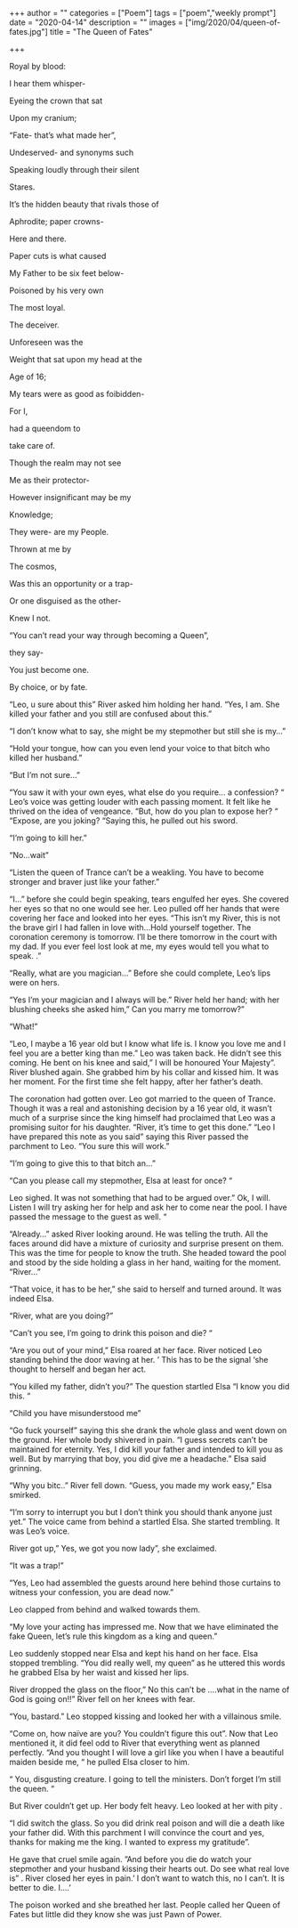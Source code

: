 +++
author = ""
categories = ["Poem"]
tags = ["poem","weekly prompt"]
date = "2020-04-14"
description = ""
images = ["img/2020/04/queen-of-fates.jpg"]
title = "The Queen of Fates"

+++

Royal by blood:

I hear them whisper-

Eyeing the crown that sat

Upon my cranium;

“Fate- that’s what made her”,

Undeserved- and synonyms such

Speaking loudly through their silent

Stares.

It’s the hidden beauty that rivals those of

Aphrodite; paper crowns-

Here and there.

Paper cuts is what caused

My Father to be six feet below-

Poisoned by his very own

The most loyal.

The deceiver.

Unforeseen was the

Weight that sat upon my head at the

Age of 16;

My tears were as good as foibidden-

For I,

had a queendom to

take care of.

Though the realm may not see

Me as their protector-

However insignificant may be my

Knowledge;

They were- are my People.

Thrown at me by

The cosmos,

Was this an opportunity or a trap-

Or one disguised as the other-

Knew I not.

“You can’t read your way through becoming a Queen”,

they say-

You just become one.

By choice, or by fate.

“Leo, u sure about this” River asked him holding her hand. “Yes, I am. She killed your father and you still are confused about this.”

“I don’t know what to say, she might be my stepmother but still she is my…”

“Hold your tongue, how can you even lend your voice to that bitch who killed her husband.”

“But I’m not sure…”

“You saw it with your own eyes, what else do you require… a confession? “ Leo’s voice was getting louder with each passing moment. It felt like he thrived on the idea of vengeance. “But, how do you plan to expose her? “ “Expose, are you joking? “Saying this, he pulled out his sword.

“I’m going to kill her.”

“No…wait”

“Listen the queen of Trance can’t be a weakling. You have to become stronger and braver just like your father.”

“I…” before she could begin speaking, tears engulfed her eyes. She covered her eyes so that no one would see her. Leo pulled off her hands that were covering her face and looked into her eyes. “This isn’t my River, this is not the brave girl I had fallen in love with…Hold yourself together. The coronation ceremony is tomorrow. I’ll be there tomorrow in the court with my dad. If you ever feel lost look at me, my eyes would tell you what to speak. .”

“Really, what are you magician…” Before she could complete, Leo’s lips were on hers.

“Yes I’m your magician and I always will be.” River held her hand; with her blushing cheeks she asked him,” Can you marry me tomorrow?”

“What!”

“Leo, I maybe a 16 year old but I know what life is. I know you love me and I feel you are a better king than me.” Leo was taken back. He didn’t see this coming. He bent on his knee and said,” I will be honoured Your Majesty”. River blushed again. She grabbed him by his collar and kissed him. It was her moment. For the first time she felt happy, after her father’s death.

The coronation had gotten over. Leo got married to the queen of Trance. Though it was a real and astonishing decision by a 16 year old, it wasn’t much of a surprise since the king himself had proclaimed that Leo was a promising suitor for his daughter. “River, it’s time to get this done.” “Leo I have prepared this note as you said” saying this River passed the parchment to Leo. “You sure this will work.”

“I’m going to give this to that bitch an…”

“Can you please call my stepmother, Elsa at least for once? “

Leo sighed. It was not something that had to be argued over.” Ok, I will. Listen I will try asking her for help and ask her to come near the pool. I have passed the message to the guest as well. “

“Already…” asked River looking around. He was telling the truth. All the faces around did have a mixture of curiosity and surprise present on them. This was the time for people to know the truth. She headed toward the pool and stood by the side holding a glass in her hand, waiting for the moment. “River…”

“That voice, it has to be her,” she said to herself and turned around. It was indeed Elsa.

“River, what are you doing?”

“Can’t you see, I’m going to drink this poison and die? “

“Are you out of your mind,” Elsa roared at her face. River noticed Leo standing behind the door waving at her. ’ This has to be the signal ‘she thought to herself and began her act.

“You killed my father, didn’t you?” The question startled Elsa “I know you did this. “

“Child you have misunderstood me”

“Go fuck yourself” saying this she drank the whole glass and went down on the ground. Her whole body shivered in pain. “I guess secrets can’t be maintained for eternity. Yes, I did kill your father and intended to kill you as well. But by marrying that boy, you did give me a headache.” Elsa said grinning.

“Why you bitc..” River fell down. “Guess, you made my work easy,” Elsa smirked.

“I’m sorry to interrupt you but I don’t think you should thank anyone just yet.” The voice came from behind a startled Elsa. She started trembling. It was Leo’s voice.

River got up,” Yes, we got you now lady”, she exclaimed.

“It was a trap!”

“Yes, Leo had assembled the guests around here behind those curtains to witness your confession, you are dead now.”

Leo clapped from behind and walked towards them.

“My love your acting has impressed me. Now that we have eliminated the fake Queen, let’s rule this kingdom as a king and queen.”

Leo suddenly stopped near Elsa and kept his hand on her face. Elsa stopped trembling. “You did really well, my queen” as he uttered this words he grabbed Elsa by her waist and kissed her lips.

River dropped the glass on the floor,” No this can’t be ….what in the name of God is going on!!” River fell on her knees with fear.

“You, bastard.” Leo stopped kissing and looked her with a villainous smile.

“Come on, how naïve are you? You couldn’t figure this out”. Now that Leo mentioned it, it did feel odd to River that everything went as planned perfectly. “And you thought I will love a girl like you when I have a beautiful maiden beside me, “ he pulled Elsa closer to him.

“ You, disgusting creature. I going to tell the ministers. Don’t forget I’m still the queen. “

But River couldn’t get up. Her body felt heavy. Leo looked at her with pity .

“I did switch the glass. So you did drink real poison and will die a death like your father did. With this parchment I will convince the court and yes, thanks for making me the king. I wanted to express my gratitude”.

He gave that cruel smile again. ”And before you die do watch your stepmother and your husband kissing their hearts out. Do see what real love is” . River closed her eyes in pain.’ I don’t want to watch this, no I can’t. It is better to die. I….’

The poison worked and she breathed her last. People called her Queen of Fates but little did they know she was just Pawn of Power.
